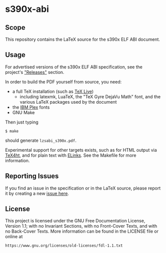 # s390x-abi

## Scope

This repository contains the LaTeX source for the s390x ELF ABI document.

## Usage

For advertised versions of the s390x ELF ABI specification, see the
project's ["Releases"][releases] section.

In order to build the PDF yourself from source, you need:

* a full TeX installation (such as [TeX Live][texlive])
  * including latexmk, LuaTeX, the "TeX Gyre DejaVu Math" font, and the
    various LaTeX packages used by the document
* the [IBM Plex][plex] fonts
* GNU Make

Then just typing

    $ make

should generate `lzsabi_s390x.pdf`.

Experimental support for other targets exists, such as for HTML output via
[TeX4ht][tex4ht], and for plain text with [ELinks][elinks].  See the
Makefile for more information.

## Reporting Issues

If you find an issue in the specification or in the LaTeX source, please
report it by creating a new [issue here][new-issue].

## License

This project is licensed under the GNU Free Documentation License, Version
1.1; with no Invariant Sections, with no Front-Cover Texts, and with no
Back-Cover Texts.  More information can be found in the LICENSE file or
online at

    https://www.gnu.org/licenses/old-licenses/fdl-1.1.txt

[elinks]: http://elinks.or.cz
[new-issue]: https://github.com/ibm/s390x-abi/issues/new
[plex]: https://github.com/IBM/plex
[releases]: https://github.com/IBM/s390x-abi/releases
[tex4ht]: https://tug.org/tex4ht
[texlive]: https://www.tug.org/texlive
